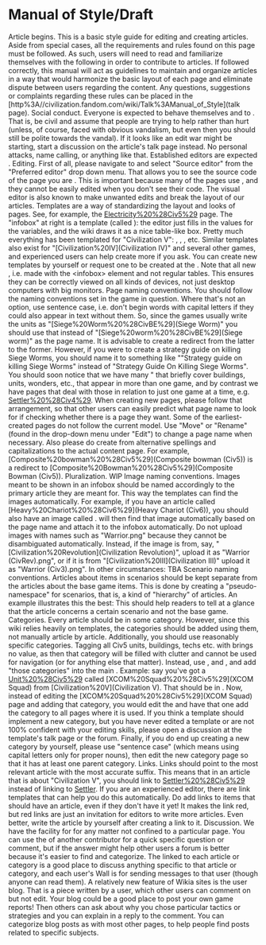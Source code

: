 # Manual of Style/Draft

Article begins.
This is a basic style guide for editing and creating articles. Aside from special cases, all the requirements and rules found on this page must be followed. As such, users will need to read and familiarize themselves with the following in order to contribute to articles.
If followed correctly, this manual will act as guidelines to maintain and organize articles in a way that would harmonize the basic layout of each page and eliminate dispute between users regarding the content. Any questions, suggestions or complaints regarding these rules can be placed in the [http%3A//civilization.fandom.com/wiki/Talk%3AManual_of_Style](talk page).
Social conduct.
Everyone is expected to behave themselves and to . That is, be civil and assume that people are trying to help rather than hurt (unless, of course, faced with obvious vandalism, but even then you should still be polite towards the vandal). If it looks like an edit war might be starting, start a discussion on the article's talk page instead. No personal attacks, name calling, or anything like that. Established editors are expected .
Editing.
First of all, please navigate to and select "Source editor" from the "Preferred editor" drop down menu. That allows you to see the source code of the page you are . This is important because many of the pages use , and they cannot be easily edited when you don't see their code. The visual editor is also known to make unwanted edits and break the layout of our articles.
Templates are a way of standardizing the layout and looks of pages. See, for example, the [Electricity%20%28Civ5%29](Electricity (Civ5)) page. The "infobox" at right is a template (called ): the editor just fills in the values for the variables, and the wiki draws it as a nice table-like box. Pretty much everything has been templated for "Civilization V": , , , etc. Similar templates also exist for "[Civilization%20IV](Civilization IV)" and several other games, and experienced users can help create more if you ask.
You can create new templates by yourself or request one to be created at the .
Note that all new , i.e. made with the &lt;infobox&gt; element and not regular tables. This ensures they can be correctly viewed on all kinds of devices, not just desktop computers with big monitors.
Page naming conventions.
You should follow the naming conventions set in the game in question. Where that's not an option, use sentence case, i.e. don't begin words with capital letters if they could also appear in text without them. So, since the games usually write the units as "[Siege%20Worm%20%28CivBE%29](Siege Worm)" you should use that instead of "[Siege%20worm%20%28CivBE%29](Siege worm)" as the page name. It is advisable to create a redirect from the latter to the former. However, if you were to create a strategy guide on killing Siege Worms, you should name it to something like ""Strategy guide on killing Siege Worms" instead of "Strategy Guide On Killing Siege Worms".
You should soon notice that we have many " that briefly cover buildings, units, wonders, etc., that appear in more than one game, and by contrast we have pages that deal with those in relation to just one game at a time, e.g. [Settler%20%28Civ4%29](Settler (Civ4)). When creating new pages, please follow that arrangement, so that other users can easily predict what page name to look for if checking whether there is a page they want. Some of the earliest-created pages do not follow the current model. Use "Move" or "Rename" (found in the drop-down menu under "Edit") to change a page name when necessary.
Also please do create from alternative spellings and capitalizations to the actual content page. For example, [Composite%20bowman%20%28Civ5%29](Composite bowman (Civ5)) is a redirect to [Composite%20Bowman%20%28Civ5%29](Composite Bowman (Civ5)).
Pluralization.
WIP
Image naming conventions.
Images meant to be shown in an infobox should be named accordingly to the primary article they are meant for. This way the templates can find the images automatically. For example, if you have an article called [Heavy%20Chariot%20%28Civ6%29](Heavy Chariot (Civ6)), you should also have an image called . will then find that image automatically based on the page name and attach it to the infobox automatically.
Do not upload images with names such as "Warrior.png" because they cannot be disambiguated automatically. Instead, if the image is from, say, "[Civilization%20Revolution](Civilization Revolution)", upload it as "Warrior (CivRev).png", or if it is from "[Civilization%20III](Civilization III)" upload it as "Warrior (Civ3).png".
In other circumstances: TBA
Scenario naming conventions.
Articles about items in scenarios should be kept separate from the articles about the base game items. This is done by creating a "pseudo-namespace" for scenarios, that is, a kind of "hierarchy" of articles. An example illustrates this the best:
This should help readers to tell at a glance that the article concerns a certain scenario and not the base game.
Categories.
Every article should be in some category. However, since this wiki relies heavily on templates, the categories should be added using them, not manually article by article. Additionally, you should use reasonably specific categories. Tagging all Civ5 units, buildings, techs etc. with brings no value, as then that category will be filled with clutter and cannot be used for navigation (or for anything else that matter). Instead, use , and , and add "those categories" into the main .
Example: say you've got a [Unit%20%28Civ5%29](unit) called [XCOM%20Squad%20%28Civ5%29](XCOM Squad) from [Civilization%20V](Civilization V). That should be in . Now, instead of editing the [XCOM%20Squad%20%28Civ5%29](XCOM Squad) page and adding that category, you would edit the and have that one add the category to all pages where it is used.
If you think a template should implement a new category, but you have never edited a template or are not 100% confident with your editing skills, please open a discussion at the template's talk page or the forum. Finally, if you do end up creating a new category by yourself, please use "sentence case" (which means using capital letters only for proper nouns), then edit the new category page so that it has at least one parent category.
Links.
Links should point to the most relevant article with the most accurate suffix. This means that in an article that is about "Civilization V", you should link to [Settler%20%28Civ5%29](Settler (Civ5)) instead of linking to [Settler](Settler). If you are an experienced editor, there are link templates that can help you do this automatically. Do add links to items that should have an article, even if they don't have it yet! It makes the link red, but red links are just an invitation for editors to write more articles. Even better, write the article by yourself after creating a link to it.
Discussion.
We have the facility for for any matter not confined to a particular page. You can use the of another contributor for a quick specific question or comment, but if the answer might help other users a forum is better because it's easier to find and categorize.
The linked to each article or category is a good place to discuss anything specific to that article or category, and each user's Wall is for sending messages to that user (though anyone can read them).
A relatively new feature of Wikia sites is the user blog. That is a piece written by a user, which other users can comment on but not edit. Your blog could be a good place to post your own game reports! Then others can ask about why you chose particular tactics or strategies and you can explain in a reply to the comment. You can categorize blog posts as with most other pages, to help people find posts related to specific subjects.